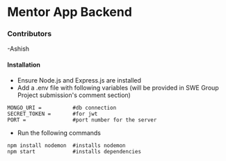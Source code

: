 
# Mentor App Backend

### Contributors
-Ashish

#### Installation
- Ensure Node.js and Express.js are installed
- Add a .env file with following variables (will be provided in SWE Group Project submission's comment section)
```
MONGO_URI =          #db connection
SECRET_TOKEN =       #for jwt
PORT =               #port number for the server
```
- Run the following commands 
```
npm install nodemon  #installs nodemon
npm start            #installs dependencies
```

